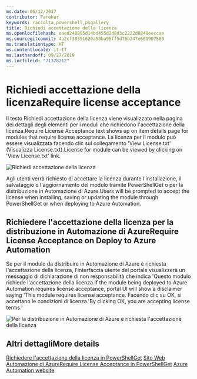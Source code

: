 ```yaml
---
ms.date: 06/12/2017
contributor: Farehar
keywords: raccolta,powershell,psgallery
title: Richiedi accettazione della licenza
ms.openlocfilehash: eaed248895d14bd455d2d8d3c2222d8848eeccae
ms.sourcegitcommit: 4a2cf30351620a58ba95ff5d76b247e601907589
ms.translationtype: HT
ms.contentlocale: it-IT
ms.lasthandoff: 09/27/2019
ms.locfileid: "71328212"
---
```

# <a name="require-license-acceptance"></a><span data-ttu-id="172f4-103">Richiedi accettazione della licenza</span><span class="sxs-lookup"><span data-stu-id="172f4-103">Require license acceptance</span></span>

<span data-ttu-id="172f4-104">Il testo Richiedi accettazione della licenza viene visualizzato nella pagina dei dettagli degli elementi per i moduli che richiedono l'accettazione della licenza.</span><span class="sxs-lookup"><span data-stu-id="172f4-104">Require License Acceptance text shows up on item details page for modules that require license acceptance.</span></span> <span data-ttu-id="172f4-105">La licenza per il modulo può essere visualizzata facendo clic sul collegamento 'View License.txt' (Visualizza License.txt).</span><span class="sxs-lookup"><span data-stu-id="172f4-105">License for module can be viewed by clicking on 'View License.txt' link.</span></span>

![Richiedi accettazione della licenza](../../Images/RequireLicenseAcceptance.png)

<span data-ttu-id="172f4-107">Agli utenti verrà richiesto di accettare la licenza durante l'installazione, il salvataggio o l'aggiornamento del modulo tramite PowerShellGet o per la distribuzione in Automazione di Azure.</span><span class="sxs-lookup"><span data-stu-id="172f4-107">Users will be prompted to accept the license when installing, saving or updating the module through PowerShellGet or when deploying to Azure Automation.</span></span>

## <a name="require-license-acceptance-on-deploy-to-azure-automation"></a><span data-ttu-id="172f4-108">Richiedere l'accettazione della licenza per la distribuzione in Automazione di Azure</span><span class="sxs-lookup"><span data-stu-id="172f4-108">Require License Acceptance on Deploy to Azure Automation</span></span>

<span data-ttu-id="172f4-109">Se per il modulo da distribuire in Automazione di Azure è richiesta l'accettazione della licenza, l'interfaccia utente del portale visualizzerà un messaggio di dichiarazione di non responsabilità che indica 'Questo modulo richiede l'accettazione della licenza.</span><span class="sxs-lookup"><span data-stu-id="172f4-109">If the module being deployed to Azure Automation requires license acceptance, portal UI will show a disclaimer saying 'This module requires license acceptance.</span></span> <span data-ttu-id="172f4-110">Facendo clic su OK, si accettano le condizioni di licenza.'</span><span class="sxs-lookup"><span data-stu-id="172f4-110">By clicking OK, you are accepting license terms.'</span></span>

![Per la distribuzione in Automazione di Azure è richiesta l'accettazione della licenza](../../Images/DeployToAzureAutomationRequireLicenseAcceptanceDisclaimer.png)

## <a name="more-details"></a><span data-ttu-id="172f4-112">Altri dettagli</span><span class="sxs-lookup"><span data-stu-id="172f4-112">More details</span></span>

<span data-ttu-id="172f4-113">[Richiedere l'accettazione della licenza in PowerShellGet](../../concepts/module-license-acceptance.md)
[Sito Web Automazione di Azure](/azure/automation)</span><span class="sxs-lookup"><span data-stu-id="172f4-113">[Require License Acceptance in PowerShellGet](../../concepts/module-license-acceptance.md)
[Azure Automation website](/azure/automation)</span></span>
